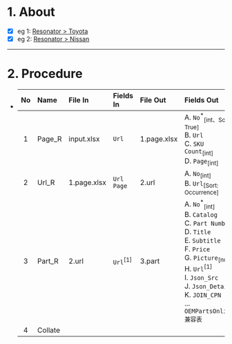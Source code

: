 # 1. About

- [x] eg 1: [Resonator > Toyota](https://toyota.oempartsonline.com/search?search_str=Resonator)
- [x] eg 2: [Resonator > Nissan](https://nissan.oempartsonline.com/search?search_str=Resonator)

- - -

# 2. Procedure

- |No|Name|File In|Fields In|File Out|Fields Out|
  |:-:|:-|:-|:-|:-|:-|
  |1|Page_R|input.xlsx|`Url`|1.page.xlsx|A. `No`<sup>\*</sup><sub>[int、Sort: True]</sub><br />B. `Url`<br />C. `SKU Count`<sub>[int]</sub><br />D. `Page`<sub>[int]</sub>|
  |2|Url_R|1.page.xlsx|`Url`<br />`Page`|2.url|A. `No`<sub>[int]</sub><br />B. `Url`<sub>[Sort: Occurrence]</sub>|
  |3|Part_R|2.url|`Url`<sup>[1]</sup>|3.part|A. `No`<sup>\*</sup><sub>[int]</sub><br />B. `Catalog`<br />C. `Part Number`<br />D. `Title`<br />E. `Subtitle`<br />F. `Price`<br />G. `Picture`<sub>[null]</sub><br />H. `Url`<sup>[1]</sup><br />I. `Json_Src`<br />J. `Json_Detail`<br />K. `JOIN_CPN`<br />... `OEMPartsOnline兼容表`|
  |4|Collate|||||
